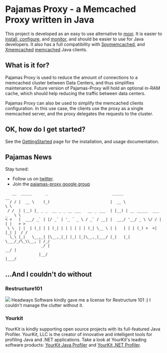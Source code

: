 # Pajamas Proxy - a Memcached Proxy written in Java #

This project is developed as an easy to use alternative to [moxi](http://code.google.com/p/moxi/). It is easier to [install, configure](GettingStarted.md), and [monitor](Monitoring.md), and should be easier to use for Java developers. It also has a full compatibility with [Spymemcached](http://code.google.com/p/spymemcached/), and [Xmemcached](http://code.google.com/p/xmemcached/)  [memcached](http://www.danga.com/memcached/) Java clients.

## What is it for? ##

Pajamas Proxy is used to reduce the amount of connections to a memcached cluster between Data Centers, and thus simplifies maintenance. Future version of Pajamas-Proxy will hold an optional in-RAM cache, which should help reducing the traffic between data centers.

Pajamas Proxy can also be used to simplify the memcached clients configuration. In this use case, the clients use the proxy as a single memcached server, and the proxy delegates the requests to the cluster.

## OK, how do I get started? ##

See the [GettingStarted](GettingStarted.md) page for the installation, and usage documentation.

## Pajamas News ##

Stay tuned:
  * Follow us on [twitter](http://twitter.com/#!/pajamasproxy).
  * Join the [pajamas-proxy google group](http://groups.google.com/group/pajamas-proxy)

```
   __  _____      _                             _____                      __   
  / / |  __ \    (_)                           |  __ \                     \ \  
 / /  | |__) |_ _ _  __ _ _ __ ___   __ _ ___  | |__) | __ _____  ___   _   \ \ 
< <   |  ___/ _` | |/ _` | '_ ` _ \ / _` / __| |  ___/ '__/ _ \ \/ / | | |   > >
 \ \  | |  | (_| | | (_| | | | | | | (_| \__ \ | |   | | | (_) >  <| |_| |  / / 
  \_\ |_|   \__,_| |\__,_|_| |_| |_|\__,_|___/ |_|   |_|  \___/_/\_\\__, | /_/  
                _/ |                                                 __/ |      
               |__/                                                 |___/       
```



## ...And I couldn't do without ##
### Restructure101 ###
[![](http://www.headwaysoftware.com/images/r101x75.gif)](http://www.headwaysoftware.com/)
Headways Software kindly gave me a license for Restructure 101 :) I couldn't manage the clutter without it.

### Yourkit ###
YourKit is kindly supporting open source projects with its full-featured Java Profiler.
YourKit, LLC is the creator of innovative and intelligent tools for profiling
Java and .NET applications. Take a look at YourKit's leading software products:
[YourKit Java Profiler](http://www.yourkit.com/java/profiler/index.jsp) and [YourKit .NET Profiler](http://www.yourkit.com/java/profiler/index.jsp).
